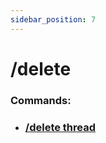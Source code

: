 ```yaml
---
sidebar_position: 7
---
```


# /delete
### Commands:
- ### [/delete thread](/docs/easythreads/general/delete/delete-thread)